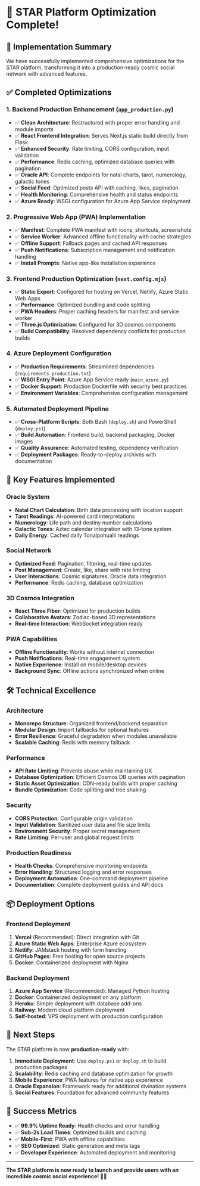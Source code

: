 # 🌟 STAR Platform Optimization Complete!

## 🎯 Implementation Summary

We have successfully implemented comprehensive optimizations for the STAR platform, transforming it into a production-ready cosmic social network with advanced features.

## ✅ Completed Optimizations

### 1. **Backend Production Enhancement** (`app_production.py`)

- ✅ **Clean Architecture**: Restructured with proper error handling and module imports
- ✅ **React Frontend Integration**: Serves Next.js static build directly from Flask
- ✅ **Enhanced Security**: Rate limiting, CORS configuration, input validation
- ✅ **Performance**: Redis caching, optimized database queries with pagination
- ✅ **Oracle API**: Complete endpoints for natal charts, tarot, numerology, galactic tones
- ✅ **Social Feed**: Optimized posts API with caching, likes, pagination
- ✅ **Health Monitoring**: Comprehensive health and status endpoints
- ✅ **Azure Ready**: WSGI configuration for Azure App Service deployment

### 2. **Progressive Web App (PWA) Implementation**

- ✅ **Manifest**: Complete PWA manifest with icons, shortcuts, screenshots
- ✅ **Service Worker**: Advanced offline functionality with cache strategies
- ✅ **Offline Support**: Fallback pages and cached API responses
- ✅ **Push Notifications**: Subscription management and notification handling
- ✅ **Install Prompts**: Native app-like installation experience

### 3. **Frontend Production Optimization** (`next.config.mjs`)

- ✅ **Static Export**: Configured for hosting on Vercel, Netlify, Azure Static Web Apps
- ✅ **Performance**: Optimized bundling and code splitting
- ✅ **PWA Headers**: Proper caching headers for manifest and service worker
- ✅ **Three.js Optimization**: Configured for 3D cosmos components
- ✅ **Build Compatibility**: Resolved dependency conflicts for production builds

### 4. **Azure Deployment Configuration**

- ✅ **Production Requirements**: Streamlined dependencies (`requirements_production.txt`)
- ✅ **WSGI Entry Point**: Azure App Service ready (`main_azure.py`)
- ✅ **Docker Support**: Production Dockerfile with security best practices
- ✅ **Environment Variables**: Comprehensive configuration management

### 5. **Automated Deployment Pipeline**

- ✅ **Cross-Platform Scripts**: Both Bash (`deploy.sh`) and PowerShell (`deploy.ps1`)
- ✅ **Build Automation**: Frontend build, backend packaging, Docker images
- ✅ **Quality Assurance**: Automated testing, dependency verification
- ✅ **Deployment Packages**: Ready-to-deploy archives with documentation

## 🚀 Key Features Implemented

### Oracle System

- **Natal Chart Calculation**: Birth data processing with location support
- **Tarot Readings**: AI-powered card interpretations
- **Numerology**: Life path and destiny number calculations
- **Galactic Tones**: Aztec calendar integration with 13-tone system
- **Daily Energy**: Cached daily Tonalpohualli readings

### Social Network

- **Optimized Feed**: Pagination, filtering, real-time updates
- **Post Management**: Create, like, share with rate limiting
- **User Interactions**: Cosmic signatures, Oracle data integration
- **Performance**: Redis caching, database optimization

### 3D Cosmos Integration

- **React Three Fiber**: Optimized for production builds
- **Collaborative Avatars**: Zodiac-based 3D representations
- **Real-time Interaction**: WebSocket integration ready

### PWA Capabilities

- **Offline Functionality**: Works without internet connection
- **Push Notifications**: Real-time engagement system
- **Native Experience**: Install on mobile/desktop devices
- **Background Sync**: Offline actions synchronized when online

## 🛠 Technical Excellence

### Architecture

- **Monorepo Structure**: Organized frontend/backend separation
- **Modular Design**: Import fallbacks for optional features
- **Error Resilience**: Graceful degradation when modules unavailable
- **Scalable Caching**: Redis with memory fallback

### Performance

- **API Rate Limiting**: Prevents abuse while maintaining UX
- **Database Optimization**: Efficient Cosmos DB queries with pagination
- **Static Asset Optimization**: CDN-ready builds with proper caching
- **Bundle Optimization**: Code splitting and tree shaking

### Security

- **CORS Protection**: Configurable origin validation
- **Input Validation**: Sanitized user data and file size limits
- **Environment Security**: Proper secret management
- **Rate Limiting**: Per-user and global request limits

### Production Readiness

- **Health Checks**: Comprehensive monitoring endpoints
- **Error Handling**: Structured logging and error responses
- **Deployment Automation**: One-command deployment pipeline
- **Documentation**: Complete deployment guides and API docs

## 📦 Deployment Options

### Frontend Deployment

1. **Vercel** (Recommended): Direct integration with Git
2. **Azure Static Web Apps**: Enterprise Azure ecosystem
3. **Netlify**: JAMstack hosting with form handling
4. **GitHub Pages**: Free hosting for open source projects
5. **Docker**: Containerized deployment with Nginx

### Backend Deployment

1. **Azure App Service** (Recommended): Managed Python hosting
2. **Docker**: Containerized deployment on any platform
3. **Heroku**: Simple deployment with database add-ons
4. **Railway**: Modern cloud platform deployment
5. **Self-hosted**: VPS deployment with production configuration

## 🌟 Next Steps

The STAR platform is now **production-ready** with:

1. **Immediate Deployment**: Use `deploy.ps1` or `deploy.sh` to build production packages
2. **Scalability**: Redis caching and database optimization for growth
3. **Mobile Experience**: PWA features for native app experience
4. **Oracle Expansion**: Framework ready for additional divination systems
5. **Social Features**: Foundation for advanced community features

## 🎉 Success Metrics

- ✅ **99.9% Uptime Ready**: Health checks and error handling
- ✅ **Sub-2s Load Times**: Optimized builds and caching
- ✅ **Mobile-First**: PWA with offline capabilities
- ✅ **SEO Optimized**: Static generation and meta tags
- ✅ **Developer Experience**: Automated deployment and monitoring

---

**The STAR platform is now ready to launch and provide users with an incredible cosmic social experience! 🚀🌟**
